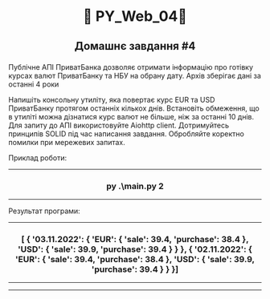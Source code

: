 #  <p align="center">:robot:  PY_Web_04:robot:  </p>

## <p align="center">Домашнє завдання #4</p>

Публічне АПІ ПриватБанка дозволяє отримати інформацію про готівку курсах валют ПриватБанку та НБУ на обрану дату. Архів зберігає дані за останні 4 роки

Напишіть консольну утиліту, яка повертає курс EUR та USD ПриватБанку протягом останніх кількох днів. Встановіть обмеження, що в утиліті можна дізнатися курс валют не більше, ніж за останні 10 днів. Для запиту до АПІ використовуйте Aiohttp client. Дотримуйтесь принципів SOLID під час написання завдання. Обробляйте коректно помилки при мережевих запитах.

Приклад роботи:

---
### <p align="center">py .\main.py 2</p>
---

Результат програми:

---
### <p align="center">[  {    '03.11.2022': {      'EUR': {        'sale': 39.4,        'purchase': 38.4      },      'USD': {        'sale': 39.9,        'purchase': 39.4       }     }  },  {    '02.11.2022': {      'EUR': {        'sale': 39.4,        'purchase': 38.4      },      'USD': {        'sale': 39.9,        'purchase': 39.4      }    }  }]</p>
---

---


